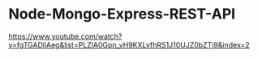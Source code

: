 # Node-Mongo-Express-REST-API

https://www.youtube.com/watch?v=fgTGADljAeg&list=PLZlA0Gpn_vH9KXLvfhRS1J10UJZ0bZTj9&index=2

